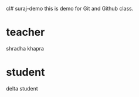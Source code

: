 cl# suraj-demo
this is demo for Git and Github class.

# teacher
shradha khapra

# student
delta student
